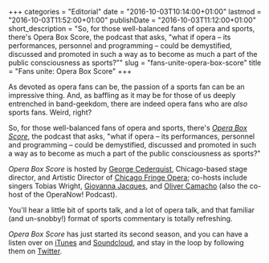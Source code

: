 +++
categories = "Editorial"
date = "2016-10-03T10:14:00+01:00"
lastmod = "2016-10-03T11:52:00+01:00"
publishDate = "2016-10-03T11:12:00+01:00"
short_description = "So, for those well-balanced fans of opera and sports, there&#039;s Opera Box Score, the podcast that asks, &quot;what if opera – its performances, personnel and programming – could be demystified, discussed and promoted in such a way as to become as much a part of the public consciousness as sports?&quot;"
slug = "fans-unite-opera-box-score"
title = "Fans unite: Opera Box Score"
+++

As devoted as opera fans can be, the passion of a sports fan can be an impressive thing. And, as baffling as it may be for those of us deeply entrenched in band-geekdom, there are indeed opera fans who are *also* sports fans. Weird, right?

So, for those well-balanced fans of opera and sports, there's [*Opera Box Score*](http://www.operaboxscore.com/the-pitch/), the podcast that asks, "what if opera – its performances, personnel and programming – could be demystified, discussed and promoted in such a way as to become as much a part of the public consciousness as sports?"

*Opera Box Score* is hosted by [George Cederquist](http://www.gjcederquist.com/), Chicago-based stage director, and Artistic Director of [Chicago Fringe Opera](/scene/companies/chicago-fringe-opera/); co-hosts include singers Tobias Wright, [Giovanna Jacques](/scene/people/giovanna-jacques/), and [Oliver Camacho](https://twitter.com/theoperacompany) (also the co-host of the OperaNow! Podcast).

You'll hear a little bit of sports talk, and a lot of opera talk, and that familiar (and un-snobby!) format of sports commentary is totally refreshing. 

*Opera Box Score* has just started its second season, and you can have a listen over on [iTunes](https://itunes.apple.com/us/podcast/opera-box-score/id1068542093) and [Soundcloud](https://soundcloud.com/user-231280174), and stay in the loop by following them on [Twitter](https://twitter.com/operaboxscore).

